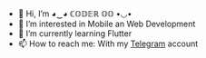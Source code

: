 - 👋 Hi, I’m ◕‿◕ ℂ𝕆𝔻𝔼ℝ 𝕆𝕆 •◡•
- 👀 I’m interested in Mobile an Web Development
- 🌱 I’m currently learning Flutter
- 📫 How to reach me: With my <a href="t.me/coder_oo" target="_blank">Telegram</a> account

<!---
coder-oo/coder-oo is a ✨ special ✨ repository because its `README.md` (this file) appears on your GitHub profile.
You can click the Preview link to take a look at your changes.
--->
